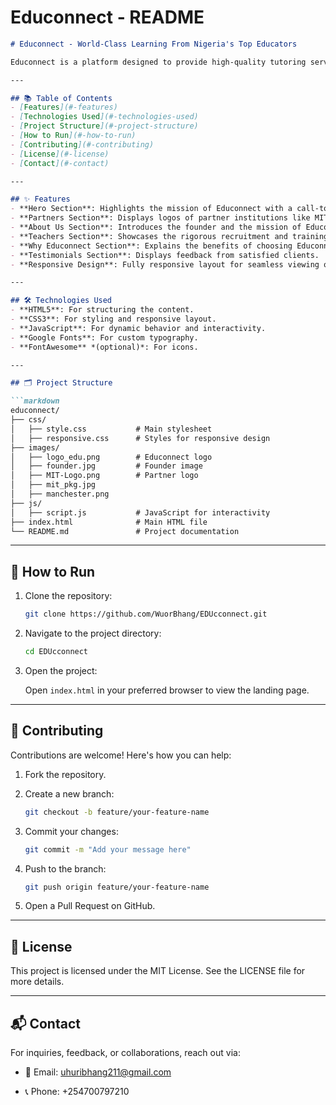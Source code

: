 # Educonnect - README

```markdown
# Educonnect - World-Class Learning From Nigeria's Top Educators

Educonnect is a platform designed to provide high-quality tutoring services tailored to the needs of African diaspora families. Backed by prestigious institutions like MIT, Educonnect connects students with Nigeria's top educators to deliver culturally aware and academically effective learning experiences.

---

## 📚 Table of Contents
- [Features](#-features)
- [Technologies Used](#-technologies-used)
- [Project Structure](#-project-structure)
- [How to Run](#-how-to-run)
- [Contributing](#-contributing)
- [License](#-license)
- [Contact](#-contact)

---

## ✨ Features
- **Hero Section**: Highlights the mission of Educonnect with a call-to-action button.
- **Partners Section**: Displays logos of partner institutions like MIT and the University of Manchester.
- **About Us Section**: Introduces the founder and the mission of Educonnect.
- **Teachers Section**: Showcases the rigorous recruitment and training process of Educonnect tutors.
- **Why Educonnect Section**: Explains the benefits of choosing Educonnect for academic and personal growth.
- **Testimonials Section**: Displays feedback from satisfied clients.
- **Responsive Design**: Fully responsive layout for seamless viewing on all devices.

---

## 🛠️ Technologies Used
- **HTML5**: For structuring the content.
- **CSS3**: For styling and responsive layout.
- **JavaScript**: For dynamic behavior and interactivity.
- **Google Fonts**: For custom typography.
- **FontAwesome** *(optional)*: For icons.

---

## 🗂️ Project Structure

```markdown
educonnect/
├── css/
│   ├── style.css           # Main stylesheet
│   ├── responsive.css      # Styles for responsive design
├── images/
│   ├── logo_edu.png        # Educonnect logo
│   ├── founder.jpg         # Founder image
│   ├── MIT-Logo.png        # Partner logo
│   ├── mit_pkg.jpg
│   ├── manchester.png
├── js/
│   ├── script.js           # JavaScript for interactivity
├── index.html              # Main HTML file
└── README.md               # Project documentation
```

---

## 🚀 How to Run

1. Clone the repository:

   ```bash
   git clone https://github.com/WuorBhang/EDUcconnect.git
   ```

2. Navigate to the project directory:

   ```bash
   cd EDUcconnect
   ```

3. Open the project:

   Open `index.html` in your preferred browser to view the landing page.

---

## 🤝 Contributing

Contributions are welcome! Here's how you can help:

1. Fork the repository.

2. Create a new branch:

   ```bash
   git checkout -b feature/your-feature-name
   ```

3. Commit your changes:

   ```bash
   git commit -m "Add your message here"
   ```

4. Push to the branch:

   ```bash
   git push origin feature/your-feature-name
   ```

5. Open a Pull Request on GitHub.

---

## 📄 License

This project is licensed under the MIT License. See the LICENSE file for more details.

---

## 📬 Contact

For inquiries, feedback, or collaborations, reach out via:

- 📧 Email: <uhuribhang211@gmail.com>
  
- 📞 Phone: +254700797210
  